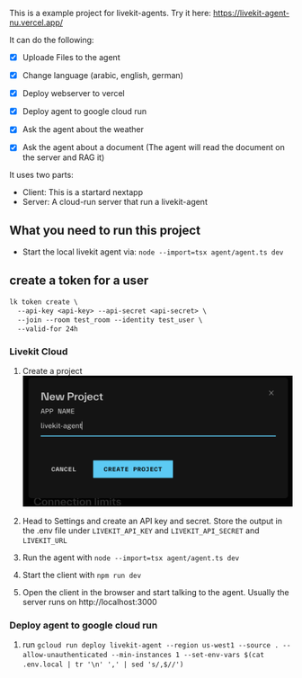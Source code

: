 This is a example project for livekit-agents. Try it here: https://livekit-agent-nu.vercel.app/

It can do the following:

- [x] Uploade Files to the agent
- [x] Change language (arabic, english, german)
- [x] Deploy webserver to vercel
- [x] Deploy agent to google cloud run
- [x] Ask the agent about the weather
- [x] Ask the agent about a document (The agent will read the document on the server and RAG it)


It uses two parts:
- Client: This is a startard nextapp
- Server: A cloud-run server that run a livekit-agent

## What you need to run this project

- Start the local livekit agent via: `node --import=tsx agent/agent.ts dev`

## create a token for a user
```
lk token create \    
  --api-key <api-key> --api-secret <api-secret> \
  --join --room test_room --identity test_user \
  --valid-for 24h
```


### Livekit Cloud
1) Create a project
![Create a new livekit project](./images/new_livekit_project.png)

2) Head to Settings and create an API key and secret.
Store the output in the .env file under `LIVEKIT_API_KEY` and `LIVEKIT_API_SECRET` and `LIVEKIT_URL`

3) Run the agent with `node --import=tsx agent/agent.ts dev`

4) Start the client with `npm run dev`

5) Open the client in the browser and start talking to the agent. Usually the server runs on http://localhost:3000



### Deploy agent to google cloud run
1) run `gcloud run deploy livekit-agent --region us-west1 --source . --allow-unauthenticated --min-instances 1 --set-env-vars $(cat .env.local | tr '\n' ',' | sed 's/,$//')`
